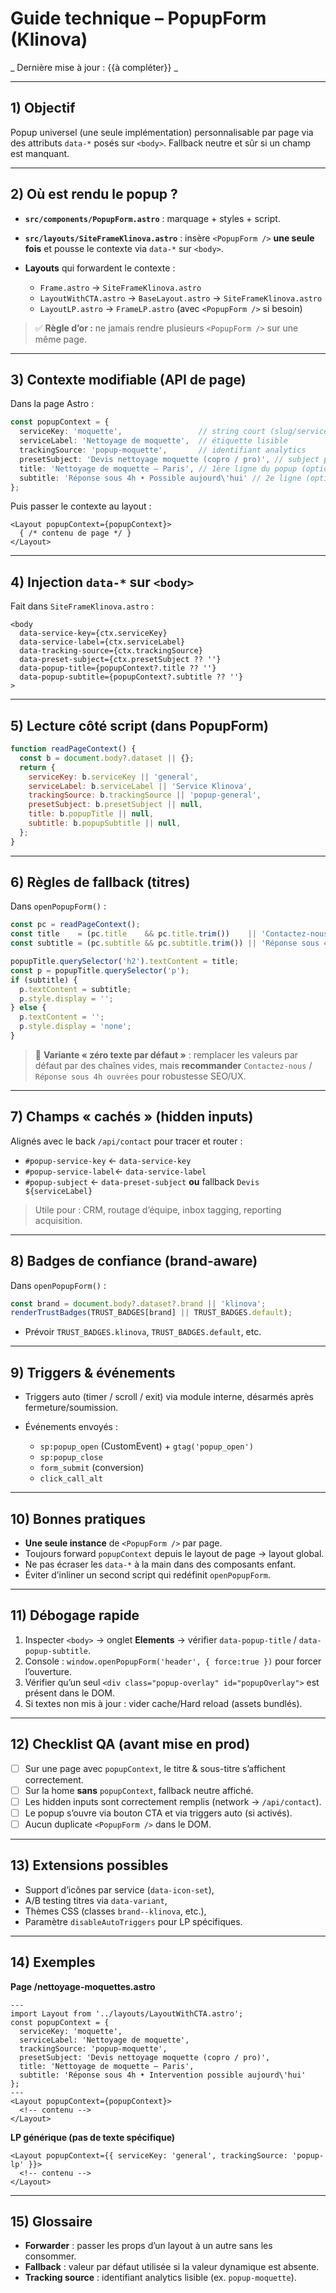 # Guide technique – PopupForm (Klinova)

_ Dernière mise à jour : {{à compléter}} _

---

## 1) Objectif

Popup universel (une seule implémentation) personnalisable par page via des attributs `data-*` posés sur `<body>`. Fallback neutre et sûr si un champ est manquant.

---

## 2) Où est rendu le popup ?

* **`src/components/PopupForm.astro`** : marquage + styles + script.
* **`src/layouts/SiteFrameKlinova.astro`** : insère `<PopupForm />` **une seule fois** et pousse le contexte via `data-*` sur `<body>`.
* **Layouts** qui forwardent le contexte :

  * `Frame.astro` → `SiteFrameKlinova.astro`
  * `LayoutWithCTA.astro` → `BaseLayout.astro` → `SiteFrameKlinova.astro`
  * `LayoutLP.astro` → `FrameLP.astro` (avec `<PopupForm />` si besoin)

> ✅ **Règle d’or :** ne jamais rendre plusieurs `<PopupForm />` sur une même page.

---

## 3) Contexte modifiable (API de page)

Dans la page Astro :

```ts
const popupContext = {
  serviceKey: 'moquette',                 // string court (slug/service)
  serviceLabel: 'Nettoyage de moquette',  // étiquette lisible
  trackingSource: 'popup-moquette',       // identifiant analytics
  presetSubject: 'Devis nettoyage moquette (copro / pro)', // subject par défaut
  title: 'Nettoyage de moquette – Paris', // 1ère ligne du popup (optionnelle)
  subtitle: 'Réponse sous 4h • Possible aujourd\'hui' // 2e ligne (optionnelle)
};
```

Puis passer le contexte au layout :

```astro
<Layout popupContext={popupContext}>
  { /* contenu de page */ }
</Layout>
```

---

## 4) Injection `data-*` sur `<body>`

Fait dans `SiteFrameKlinova.astro` :

```astro
<body
  data-service-key={ctx.serviceKey}
  data-service-label={ctx.serviceLabel}
  data-tracking-source={ctx.trackingSource}
  data-preset-subject={ctx.presetSubject ?? ''}
  data-popup-title={popupContext?.title ?? ''}
  data-popup-subtitle={popupContext?.subtitle ?? ''}
>
```

---

## 5) Lecture côté script (dans PopupForm)

```js
function readPageContext() {
  const b = document.body?.dataset || {};
  return {
    serviceKey: b.serviceKey || 'general',
    serviceLabel: b.serviceLabel || 'Service Klinova',
    trackingSource: b.trackingSource || 'popup-general',
    presetSubject: b.presetSubject || null,
    title: b.popupTitle || null,
    subtitle: b.popupSubtitle || null,
  };
}
```

---

## 6) Règles de fallback (titres)

Dans `openPopupForm()` :

```js
const pc = readPageContext();
const title    = (pc.title    && pc.title.trim())    || 'Contactez-nous';
const subtitle = (pc.subtitle && pc.subtitle.trim()) || 'Réponse sous 4h ouvrées';

popupTitle.querySelector('h2').textContent = title;
const p = popupTitle.querySelector('p');
if (subtitle) {
  p.textContent = subtitle;
  p.style.display = '';
} else {
  p.textContent = '';
  p.style.display = 'none';
}
```

> 🎯 **Variante « zéro texte par défaut »** : remplacer les valeurs par défaut par des chaînes vides, mais **recommander** `Contactez-nous` / `Réponse sous 4h ouvrées` pour robustesse SEO/UX.

---

## 7) Champs « cachés » (hidden inputs)

Alignés avec le back `/api/contact` pour tracer et router :

* `#popup-service-key`  ← `data-service-key`
* `#popup-service-label`← `data-service-label`
* `#popup-subject`      ← `data-preset-subject` **ou** fallback `Devis ${serviceLabel}`

> Utile pour : CRM, routage d’équipe, inbox tagging, reporting acquisition.

---

## 8) Badges de confiance (brand-aware)

Dans `openPopupForm()` :

```js
const brand = document.body?.dataset?.brand || 'klinova';
renderTrustBadges(TRUST_BADGES[brand] || TRUST_BADGES.default);
```

* Prévoir `TRUST_BADGES.klinova`, `TRUST_BADGES.default`, etc.

---

## 9) Triggers & événements

* Triggers auto (timer / scroll / exit) via module interne, désarmés après fermeture/soumission.
* Événements envoyés :

  * `sp:popup_open` (CustomEvent) + `gtag('popup_open')`
  * `sp:popup_close`
  * `form_submit` (conversion)
  * `click_call_alt`

---

## 10) Bonnes pratiques

* **Une seule instance** de `<PopupForm />` par page.
* Toujours forward `popupContext` depuis le layout de page → layout global.
* Ne pas écraser les `data-*` à la main dans des composants enfant.
* Éviter d’inliner un second script qui redéfinit `openPopupForm`.

---

## 11) Débogage rapide

1. Inspecter `<body>` → onglet **Elements** → vérifier `data-popup-title` / `data-popup-subtitle`.
2. Console : `window.openPopupForm('header', { force:true })` pour forcer l’ouverture.
3. Vérifier qu’un seul `<div class="popup-overlay" id="popupOverlay">` est présent dans le DOM.
4. Si textes non mis à jour : vider cache/Hard reload (assets bundlés).

---

## 12) Checklist QA (avant mise en prod)

* [ ] Sur une page avec `popupContext`, le titre & sous-titre s’affichent correctement.
* [ ] Sur la home **sans** `popupContext`, fallback neutre affiché.
* [ ] Les hidden inputs sont correctement remplis (network → `/api/contact`).
* [ ] Le popup s’ouvre via bouton CTA et via triggers auto (si activés).
* [ ] Aucun duplicate `<PopupForm />` dans le DOM.

---

## 13) Extensions possibles

* Support d’icônes par service (`data-icon-set`),
* A/B testing titres via `data-variant`,
* Thèmes CSS (classes `brand--klinova`, etc.),
* Paramètre `disableAutoTriggers` pour LP spécifiques.

---

## 14) Exemples

**Page /nettoyage-moquettes.astro**

```astro
---
import Layout from '../layouts/LayoutWithCTA.astro';
const popupContext = {
  serviceKey: 'moquette',
  serviceLabel: 'Nettoyage de moquette',
  trackingSource: 'popup-moquette',
  presetSubject: 'Devis nettoyage moquette (copro / pro)',
  title: 'Nettoyage de moquette – Paris',
  subtitle: 'Réponse sous 4h • Intervention possible aujourd\'hui'
};
---
<Layout popupContext={popupContext}>
  <!-- contenu -->
</Layout>
```

**LP générique (pas de texte spécifique)**

```astro
<Layout popupContext={{ serviceKey: 'general', trackingSource: 'popup-lp' }}>
  <!-- contenu -->
</Layout>
```

---

## 15) Glossaire

* **Forwarder** : passer les props d’un layout à un autre sans les consommer.
* **Fallback** : valeur par défaut utilisée si la valeur dynamique est absente.
* **Tracking source** : identifiant analytics lisible (ex. `popup-moquette`).
